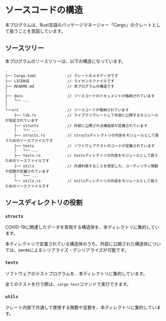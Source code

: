 # ソースコードの構造

本プログラムは、Rust言語のパッケージマネージャー「Cargo」のクレートとして扱うことを意図しています。

## ソースツリー

本プログラムのソースツリーは、以下の構造になっています。

```
.
├── Cargo.toml              // クレートのメタデータです
├── LICENSE                 // ライセンスファイルです
├── README.md               // 本プログラムの構造です
│
├── docs                    // ソースコードのドキュメントが格納されています
│   └── ...
│
└──src                      // ソースコードが格納されています
    ├── lib.rs              // ライブラリクレートして外部に公開するモジュールが指定されています
    ├── structs             // 外部に公開される構造体が定義されています
    │   └── ...
    ├── structs.rs          // structsディレクトリの内容をモジュールとして扱うためのソースファイルです
    ├── tests               // ソフトウェアテストのコードが定義されています
    │   └── ...
    ├── tests.rs            // testsディレクトリの内容をモジュールとして扱うためのソースファイルです
    ├── utils               // 共通利用することを想定した、ユーティリティ関数や定数が定義されています
    │   └── ...
    └── utils.rs            // utilsディレクトリの内容をモジュールとして扱うためのソースファイルです
```

## ソースディレクトリの役割

### `structs`

COVID-19に関連したデータを表現する構造体を、本ディレクトリに集約しています。

本ディレクトリで定義されている構造体のうち、外部に公開された構造体については、serdeによるシリアライズ・デシリアライズが可能です。

### `tests`

ソフトウェアのテストプログラムを、本ディレクトリに集約しています。

全てのテストを行う際は、`cargo test`コマンドで実行できます。

### `utils`

クレート内部で共通して使用する関数や定数を、本ディレクトリに集約しています。
